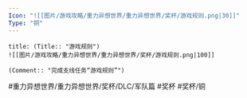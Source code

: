 ```yaml
---
Icon: "![[图片/游戏攻略/重力异想世界/重力异想世界/奖杯/游戏规则.png|30]]"
Type: "铜"
---
```

```ad-common-bronze-trophy
title: (Title:: "游戏规则")
![[图片/游戏攻略/重力异想世界/重力异想世界/奖杯/游戏规则.png|100]]

(Comment:: "完成支线任务“游戏规则”")
```

#重力异想世界/重力异想世界/奖杯/DLC/军队篇 #奖杯 #奖杯/铜
